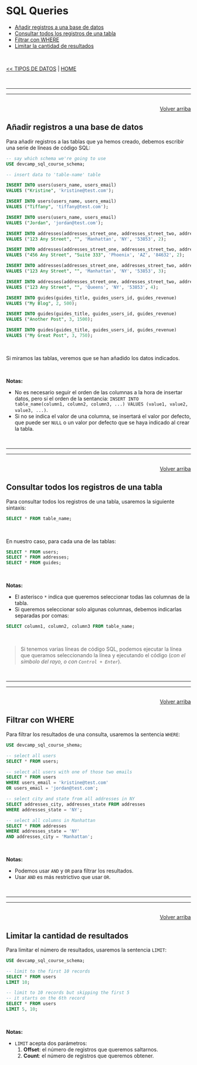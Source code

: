 # SQL Queries

<div id='index'></div>

* [Añadir registros a una base de datos](#añadir-registros-a-una-base-de-datos)
* [Consultar todos los registros de una tabla](#consultar-todos-los-registros-de-una-tabla)
* [Filtrar con WHERE](#filtrar-con-where)
* [Limitar la cantidad de resultados](#limitar-la-cantidad-de-resultados)

<br/>


[<< TIPOS DE DATOS](./01_data_types.md#sql-data-types) | [HOME](../../README.md#devcamp)


<br/><hr/>
<hr/><br/>


<div align='right'>
    <a href='#index'>Volver arriba</a>
</div>


## Añadir registros a una base de datos

Para añadir registros a las tablas que ya hemos creado, debemos escribir una serie de líneas de código SQL:

```sql
-- say which schema we're going to use
USE devcamp_sql_course_schema;

-- insert data to 'table-name' table

INSERT INTO users(users_name, users_email)
VALUES ("Kristine", 'kristine@test.com');

INSERT INTO users(users_name, users_email)
VALUES ("Tiffany", 'tiffany@test.com');

INSERT INTO users(users_name, users_email)
VALUES ("Jordan", 'jordan@test.com');

INSERT INTO addresses(addresses_street_one, addresses_street_two, addresses_city, addresses_state, addresses_postal_code, addresses_users_id)
VALUES ("123 Any Street", "", 'Manhattan', 'NY', '53853', 2);

INSERT INTO addresses(addresses_street_one, addresses_street_two, addresses_city, addresses_state, addresses_postal_code, addresses_users_id)
VALUES ("456 Any Street", "Suite 333", 'Phoenix', 'AZ', '84632', 2);

INSERT INTO addresses(addresses_street_one, addresses_street_two, addresses_city, addresses_state, addresses_postal_code, addresses_users_id)
VALUES ("123 Any Street", "", 'Manhattan', 'NY', '53853', 3);

INSERT INTO addresses(addresses_street_one, addresses_street_two, addresses_city, addresses_state, addresses_postal_code, addresses_users_id)
VALUES ("123 Any Street", "", 'Queens', 'NY', '53853', 4);

INSERT INTO guides(guides_title, guides_users_id, guides_revenue)
VALUES ("My Blog", 2, 500);

INSERT INTO guides(guides_title, guides_users_id, guides_revenue)
VALUES ("Another Post", 3, 1500);

INSERT INTO guides(guides_title, guides_users_id, guides_revenue)
VALUES ("My Great Post", 3, 750);
```

<br/>

Si miramos las tablas, veremos que se han añadido los datos indicados.

<br/>

**Notas:**

* No es necesario seguir el orden de las columnas a la hora de insertar datos, pero sí el orden de la sentancia: `INSERT INTO table_name(column1, column2, column3, ...) VALUES (value1, value2, value3, ...)`.
* Si no se indica el valor de una columna, se insertará el valor por defecto, que puede ser `NULL` o un valor por defecto que se haya indicado al crear la tabla.


<br/><hr/>
<hr/><br/>


<div align='right'>
    <a href='#index'>Volver arriba</a>
</div>


## Consultar todos los registros de una tabla

Para consultar todos los registros de una tabla, usaremos la siguiente sintaxis:

```sql
SELECT * FROM table_name;
```

<br/>

En nuestro caso, para cada una de las tablas:

```sql
SELECT * FROM users;
SELECT * FROM addresses;
SELECT * FROM guides;
```

<br/>

**Notas:**

* El asterisco `*` indica que queremos seleccionar todas las columnas de la tabla.
* Si queremos seleccionar solo algunas columnas, debemos indicarlas separadas por comas:

```sql
SELECT column1, column2, column3 FROM table_name;
```

<br/>

> Si tenemos varias líneas de código SQL, podemos ejecutar la línea que queramos seleccionando la línea y ejecutando el código (*con el símbolo del rayo, o con `Control + Enter`*).


<br/><hr/>
<hr/><br/>


<div align='right'>
    <a href='#index'>Volver arriba</a>
</div>


## Filtrar con WHERE

Para filtrar los resultados de una consulta, usaremos la sentencia `WHERE`:

```sql
USE devcamp_sql_course_shema;

-- select all users
SELECT * FROM users;

-- select all users with one of those two emails
SELECT * FROM users
WHERE users_email = 'kristine@test.com'
OR users_email = 'jordan@test.com';

-- select city and state from all addresses in NY
SELECT addresses_city, addresses_state FROM addresses
WHERE addresses_state = 'NY';

-- select all columns in Manhattan
SELECT * FROM addresses
WHERE addresses_state = 'NY'
AND addresses_city = 'Manhattan';
```

<br/>

**Notas:**

* Podemos usar `AND` y `OR` para filtrar los resultados.
* Usar `AND` es más restrictivo que usar `OR`.


<br/><hr/>
<hr/><br/>


<div align='right'>
    <a href='#index'>Volver arriba</a>
</div>


## Limitar la cantidad de resultados

Para limitar el número de resultados, usaremos la sentencia `LIMIT`:

```sql
USE devcamp_sql_course_schema;

-- limit to the first 10 records
SELECT * FROM users
LIMIT 10;

-- limit to 10 records but skipping the first 5
-- it starts on the 6th record
SELECT * FROM users
LIMIT 5, 10;
```

<br/>

**Notas:**

* `LIMIT` acepta dos parámetros:
    1. **Offset**: el número de registros que queremos saltarnos.
    2. **Count**: el número de registros que queremos obtener.



